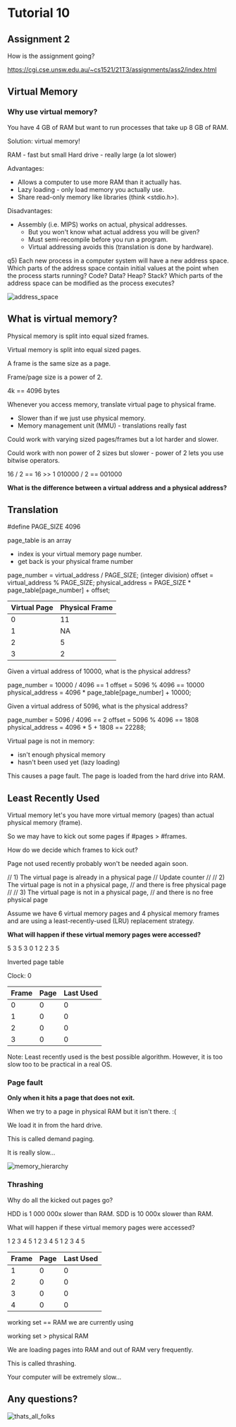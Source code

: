 # Tutorial 10

## Assignment 2

How is the assignment going?

https://cgi.cse.unsw.edu.au/~cs1521/21T3/assignments/ass2/index.html


## Virtual Memory


### Why use virtual memory?

You have 4 GB of RAM but want to run processes that take up 8 GB of RAM.

Solution: virtual memory!

RAM - fast but small
Hard drive - really large (a lot slower)

Advantages:
- Allows a computer to use more RAM than it actually has.
- Lazy loading - only load memory you actually use.
- Share read-only memory like libraries (think <stdio.h>).

Disadvantages:
- Assembly (i.e. MIPS) works on actual, physical addresses.
    - But you won't know what actual address you will be given?
    - Must semi-recompile before you run a program.
    - Virtual addressing avoids this (translation is done by hardware).


q5) Each new process in a computer system will have a new address space. Which parts of the address space contain initial values at the point when the process starts running? Code? Data? Heap? Stack? Which parts of the address space can be modified as the process executes?

![address_space](address_space.png)


## What is virtual memory?

Physical memory is split into equal sized frames.

Virtual memory is split into equal sized pages.

A frame is the same size as a page.

Frame/page size is a power of 2.

4k == 4096 bytes

Whenever you access memory, translate virtual page to physical frame.
- Slower than if we just use physical memory.
- Memory management unit (MMU) - translations really fast

Could work with varying sized pages/frames but a lot harder and slower.

Could work with non power of 2 sizes but slower - power of 2 lets you use bitwise operators.

16 / 2 == 16 >> 1
010000 / 2 == 001000

**What is the difference between a virtual address and a physical address?**


## Translation

#define PAGE_SIZE 4096

page_table is an array
- index is your virtual memory page number.
- get back is your physical frame number

page_number = virtual_address / PAGE_SIZE; (integer division)
offset = virtual_address % PAGE_SIZE;
physical_address = PAGE_SIZE * page_table[page_number] + offset;

| Virtual Page | Physical Frame|
|--------------|---------------|
| 0            | 11            |
| 1            | NA            |
| 2            | 5             |
| 3            | 2             |

Given a virtual address of 10000, what is the physical address?

page_number = 10000 / 4096 == 1
offset = 5096 % 4096 == 10000
physical_address = 4096 * page_table[page_number] + 10000;


Given a virtual address of 5096, what is the physical address?

page_number = 5096 / 4096 == 2
offset = 5096 % 4096 == 1808
physical_address = 4096 * 5 + 1808 == 22288;


Virtual page is not in memory:
- isn't enough physical memory
- hasn't been used yet (lazy loading)

This causes a page fault. The page is loaded from the hard drive into RAM.

## Least Recently Used

Virtual memory let's you have more virtual memory (pages) than actual physical memory (frame).

So we may have to kick out some pages if #pages > #frames.

How do we decide which frames to kick out?

Page not used recently probably won't be needed again soon.

// 1) The virtual page is already in a physical page
// Update counter
//
// 2) The virtual page is not in a physical page,
//    and there is free physical page
//
// 3) The virtual page is not in a physical page,
//    and there is no free physical page

Assume we have 6 virtual memory pages and 4 physical memory frames
and are using a least-recently-used (LRU) replacement strategy.

**What will happen if these virtual memory pages were accessed?**

5 3 5 3 0 1 2 2 3 5

Inverted page table

Clock: 0

| Frame | Page | Last Used |
|-------|------|-----------|
| 0     |  0   | 0         |
| 1     |  0   | 0         |
| 2     |  0   | 0         |
| 3     |  0   | 0         |


Note: Least recently used is the best possible algorithm. However, it is too slow too to be practical in a real OS.


### Page fault

**Only when it hits a page that does not exit.**

When we try to a page in physical RAM but it isn't there. :(

We load it in from the hard drive.

This is called demand paging.

It is really slow...

![memory_hierarchy](memory_hierarchy.gif)


### Thrashing

Why do all the kicked out pages go?

HDD is 1 000 000x slower than RAM.
SDD is 10 000x slower than RAM.

What will happen if these virtual memory pages were accessed? 

1 2 3 4 5 1 2 3 4 5 1 2 3 4 5

| Frame | Page | Last Used |
|-------|------|-----------|
| 1     | 0    | 0         |
| 2     | 0    | 0         |
| 3     | 0    | 0         |
| 4     | 0    | 0         |

working set == RAM we are currently using

working set > physical RAM

We are loading pages into RAM and out of RAM very frequently.

This is called thrashing.

Your computer will be extremely slow...


## Any questions?

![thats_all_folks](thats_all_folks.png)
